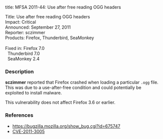 title: MFSA 2011-44: Use after free reading OGG headers

<p>
<span class="label">Title:</span>      Use after free reading OGG headers<br/>
<span class="label">Impact:</span>     Critical<br/>
<span class="label">Announced:</span>  September 27, 2011<br/>
<span class="label">Reporter:</span>   sczimmer<br/>
<span class="label">Products:</span>   Firefox, Thunderbird, SeaMonkey<br/>
<br/>
<span class="label">Fixed in:</span>   Firefox 7.0<br/>
<span class="label">&#160;</span>      Thunderbird 7.0<br/>
<span class="label">&#160;</span>      SeaMonkey 2.4<br/>
</p>


<h3>Description</h3>

<p><strong>sczimmer</strong> reported that Firefox crashed when loading
a particular <code>.ogg</code> file. This was due to a use-after-free
condition and could potentially be exploited to install malware.
</p>
<p class="note">This vulnerability does not affect Firefox 3.6 or earlier.</p>


<h3>References</h3>

<ul>
  <li><a href="https://bugzilla.mozilla.org/show_bug.cgi?id=675747">https://bugzilla.mozilla.org/show_bug.cgi?id=675747</a></li>
  <li><a class="ex-ref" href="http://cve.mitre.org/cgi-bin/cvename.cgi?name=CVE-2011-3005">CVE-2011-3005</a></li>
</ul>



